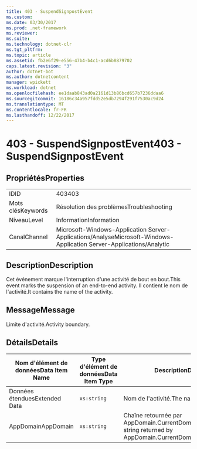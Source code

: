 ```yaml
---
title: 403 - SuspendSignpostEvent
ms.custom: 
ms.date: 03/30/2017
ms.prod: .net-framework
ms.reviewer: 
ms.suite: 
ms.technology: dotnet-clr
ms.tgt_pltfrm: 
ms.topic: article
ms.assetid: fb2e6f29-e556-47b4-b4c1-acd6b8879702
caps.latest.revision: "3"
author: dotnet-bot
ms.author: dotnetcontent
manager: wpickett
ms.workload: dotnet
ms.openlocfilehash: ee1daab843ad0a2161d13b86bcd657b7236ddaa6
ms.sourcegitcommit: 16186c34a957fdd52e5db7294f291f7530ac9d24
ms.translationtype: MT
ms.contentlocale: fr-FR
ms.lasthandoff: 12/22/2017
---
```

# <a name="403---suspendsignpostevent"></a><span data-ttu-id="e75b2-102">403 - SuspendSignpostEvent</span><span class="sxs-lookup"><span data-stu-id="e75b2-102">403 - SuspendSignpostEvent</span></span>
## <a name="properties"></a><span data-ttu-id="e75b2-103">Propriétés</span><span class="sxs-lookup"><span data-stu-id="e75b2-103">Properties</span></span>  
  
|||  
|-|-|  
|<span data-ttu-id="e75b2-104">ID</span><span class="sxs-lookup"><span data-stu-id="e75b2-104">ID</span></span>|<span data-ttu-id="e75b2-105">403</span><span class="sxs-lookup"><span data-stu-id="e75b2-105">403</span></span>|  
|<span data-ttu-id="e75b2-106">Mots clés</span><span class="sxs-lookup"><span data-stu-id="e75b2-106">Keywords</span></span>|<span data-ttu-id="e75b2-107">Résolution des problèmes</span><span class="sxs-lookup"><span data-stu-id="e75b2-107">Troubleshooting</span></span>|  
|<span data-ttu-id="e75b2-108">Niveau</span><span class="sxs-lookup"><span data-stu-id="e75b2-108">Level</span></span>|<span data-ttu-id="e75b2-109">Information</span><span class="sxs-lookup"><span data-stu-id="e75b2-109">Information</span></span>|  
|<span data-ttu-id="e75b2-110">Canal</span><span class="sxs-lookup"><span data-stu-id="e75b2-110">Channel</span></span>|<span data-ttu-id="e75b2-111">Microsoft-Windows-Application Server-Applications/Analyse</span><span class="sxs-lookup"><span data-stu-id="e75b2-111">Microsoft-Windows-Application Server-Applications/Analytic</span></span>|  
  
## <a name="description"></a><span data-ttu-id="e75b2-112">Description</span><span class="sxs-lookup"><span data-stu-id="e75b2-112">Description</span></span>  
 <span data-ttu-id="e75b2-113">Cet événement marque l'interruption d'une activité de bout en bout.</span><span class="sxs-lookup"><span data-stu-id="e75b2-113">This event marks the suspension of an end-to-end activity.</span></span> <span data-ttu-id="e75b2-114">Il contient le nom de l'activité.</span><span class="sxs-lookup"><span data-stu-id="e75b2-114">It contains the name of the activity.</span></span>  
  
## <a name="message"></a><span data-ttu-id="e75b2-115">Message</span><span class="sxs-lookup"><span data-stu-id="e75b2-115">Message</span></span>  
 <span data-ttu-id="e75b2-116">Limite d'activité.</span><span class="sxs-lookup"><span data-stu-id="e75b2-116">Activity boundary.</span></span>  
  
## <a name="details"></a><span data-ttu-id="e75b2-117">Détails</span><span class="sxs-lookup"><span data-stu-id="e75b2-117">Details</span></span>  
  
|<span data-ttu-id="e75b2-118">Nom d'élément de données</span><span class="sxs-lookup"><span data-stu-id="e75b2-118">Data Item Name</span></span>|<span data-ttu-id="e75b2-119">Type d'élément de données</span><span class="sxs-lookup"><span data-stu-id="e75b2-119">Data Item Type</span></span>|<span data-ttu-id="e75b2-120">Description</span><span class="sxs-lookup"><span data-stu-id="e75b2-120">Description</span></span>|  
|--------------------|--------------------|-----------------|  
|<span data-ttu-id="e75b2-121">Données étendues</span><span class="sxs-lookup"><span data-stu-id="e75b2-121">Extended Data</span></span>|`xs:string`|<span data-ttu-id="e75b2-122">Nom de l'activité.</span><span class="sxs-lookup"><span data-stu-id="e75b2-122">The name of the activity.</span></span>|  
|<span data-ttu-id="e75b2-123">AppDomain</span><span class="sxs-lookup"><span data-stu-id="e75b2-123">AppDomain</span></span>|`xs:string`|<span data-ttu-id="e75b2-124">Chaîne retournée par AppDomain.CurrentDomain.FriendlyName.</span><span class="sxs-lookup"><span data-stu-id="e75b2-124">The string returned by AppDomain.CurrentDomain.FriendlyName.</span></span>|
